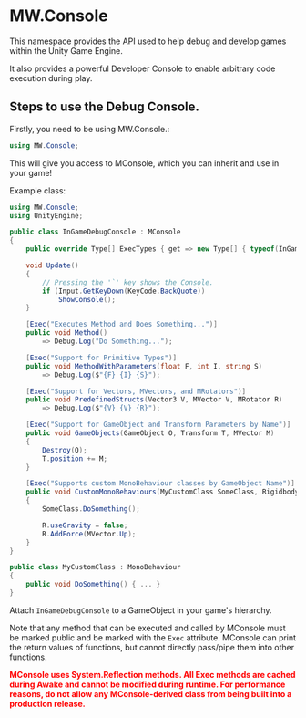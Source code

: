 ﻿# MW.Console

This namespace provides the API used to help debug and develop games within the Unity Game Engine.

It also provides a powerful Developer Console to enable arbitrary code execution during play.

## Steps to use the Debug Console.

Firstly, you need to be using MW.Console.:

```cs
using MW.Console;
```

This will give you access to MConsole, which you can inherit and use in your game!

Example class:
```cs
using MW.Console;
using UnityEngine;

public class InGameDebugConsole : MConsole
{
	public override Type[] ExecTypes { get => new Type[] { typeof(InGameDebugConsole) }; }

	void Update()
	{
		// Pressing the '`' key shows the Console.
		if (Input.GetKeyDown(KeyCode.BackQuote))
			ShowConsole();
	}

	[Exec("Executes Method and Does Something...")]
	public void Method()
		=> Debug.Log("Do Something...");

	[Exec("Support for Primitive Types")]
	public void MethodWithParameters(float F, int I, string S)
		=> Debug.Log($"{F} {I} {S}");

	[Exec("Support for Vectors, MVectors, and MRotators")]
	public void PredefinedStructs(Vector3 V, MVector V, MRotator R)
		=> Debug.Log($"{V} {V} {R}");

	[Exec("Support for GameObject and Transform Parameters by Name")]
	public void GameObjects(GameObject O, Transform T, MVector M)
	{
		Destroy(O);
		T.position += M;
	}

	[Exec("Supports custom MonoBehaviour classes by GameObject Name")]
	public void CustomMonoBehaviours(MyCustomClass SomeClass, Rigidbody R)
	{
		SomeClass.DoSomething();

		R.useGravity = false;
		R.AddForce(MVector.Up);
	}
}

public class MyCustomClass : MonoBehaviour
{
	public void DoSomething() { ... }
}
```

Attach ` InGameDebugConsole ` to a GameObject in your game's hierarchy.

Note that any method that can be executed and called by MConsole must be marked public and be marked with the ` Exec ` attribute. MConsole can print the return values of functions, but cannot directly pass/pipe them into other functions.

<b>
<span style="color:red">
MConsole uses System.Reflection methods. All Exec methods are cached during Awake and cannot be modified during runtime. For performance reasons, do not allow any MConsole-derived class from being built into a production release.
</span>
</b>